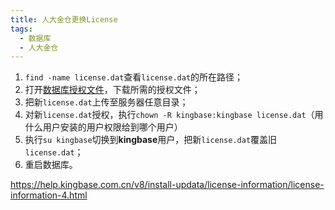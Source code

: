 ```yaml
---
title: 人大金仓更换License
tags:
  - 数据库
  - 人大金仓
---
```


1. `find -name license.dat`查看`license.dat`的所在路径；
2. 打开[数据库授权文件](https://www.kingbase.com.cn/xzzx/index.htm)，下载所需的授权文件；
3. 把新`license.dat`上传至服务器任意目录；
4. 对新`license.dat`授权，执行`chown -R kingbase:kingbase license.dat`（用什么用户安装的用户权限给到哪个用户）
5. 执行`su kingbase`切换到**kingbase**用户，把新`license.dat`覆盖旧`license.dat`；
6. 重启数据库。

https://help.kingbase.com.cn/v8/install-updata/license-information/license-information-4.html